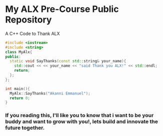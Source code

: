 # My ALX Pre-Course Public Repository


A C++ Code to Thank ALX
```cpp
#include <iostream>
#include <string>
class MyAlx{
public:
  static void SayThanks(const std::string& your_name){
    std::cout << << your_name << "said Thank you ALX!" << std::endl;
    return;
  };
};

int main(){
  MyAlx::SayThanks("Akanni Emmanuel");
  return 0;
}
```


### If you reading this, I'll like you to know that i want to be your buddy and want to grow with you!, lets build and innovate the future together.
